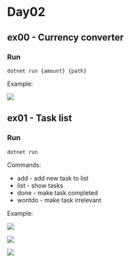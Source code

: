 # Day02

## ex00 - Currency converter
### Run
```dotnet run {amount} {path}```

Example:

![](img/d02_ex00_example.jpg)

## ex01 - Task list
### Run
```dotnet run```

Commands:
  * add - add new task to list
  * list - show tasks
  * done - make task completed
  * wontdo - make task irrelevant

Example:

![](img/d02_ex01_example1.jpg)

![](img/d02_ex01_example2.jpg)

![](img/d02_ex01_example3.jpg)
